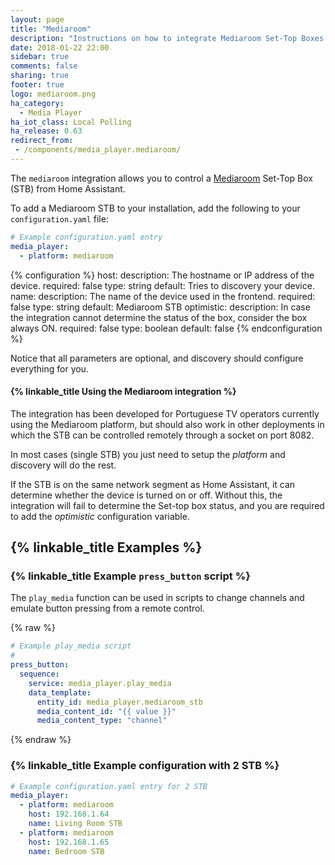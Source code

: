 ```yaml
---
layout: page
title: "Mediaroom"
description: "Instructions on how to integrate Mediaroom Set-Top Boxes into Home Assistant."
date: 2018-01-22 22:00
sidebar: true
comments: false
sharing: true
footer: true
logo: mediaroom.png
ha_category:
  - Media Player
ha_iot_class: Local Polling
ha_release: 0.63
redirect_from:
 - /components/media_player.mediaroom/
---
```


The `mediaroom` integration allows you to control a [Mediaroom](https://en.wikipedia.org/wiki/Ericsson_Mediaroom) Set-Top Box (STB) from Home Assistant.

To add a Mediaroom STB to your installation, add the following to your `configuration.yaml` file:

```yaml
# Example configuration.yaml entry
media_player:
  - platform: mediaroom
```

{% configuration %}
  host:
    description: The hostname or IP address of the device.
    required: false
    type: string
    default: Tries to discovery your device.
  name:
    description: The name of the device used in the frontend.
    required: false
    type: string
    default: Mediaroom STB
  optimistic:
    description: In case the integration cannot determine the status of the box, consider the box always ON.
    required: false
    type: boolean
    default: false
{% endconfiguration %}

Notice that all parameters are optional, and discovery should configure everything for you.

#### {% linkable_title Using the Mediaroom integration %}

The integration has been developed for Portuguese TV operators currently using the Mediaroom platform, but should also work in other deployments in which the STB can be controlled remotely through a socket on port 8082.

In most cases (single STB) you just need to setup the *platform* and discovery will do the rest.

If the STB is on the same network segment as Home Assistant, it can determine whether the device is turned on or off. Without this, the integration will fail to determine the Set-top box status, and you are required to add the *optimistic* configuration variable.

## {% linkable_title Examples %}

### {% linkable_title Example `press_button` script %}

The `play_media` function can be used in scripts to change channels and emulate button pressing from a remote control.

{% raw %}
```yaml
# Example play_media script
#
press_button:
  sequence:
    service: media_player.play_media
    data_template:
      entity_id: media_player.mediaroom_stb
      media_content_id: "{{ value }}"
      media_content_type: "channel"
```
{% endraw %}

### {% linkable_title Example configuration with 2 STB %}

```yaml
# Example configuration.yaml entry for 2 STB
media_player:
  - platform: mediaroom
    host: 192.168.1.64
    name: Living Room STB
  - platform: mediaroom
    host: 192.168.1.65
    name: Bedroom STB
```
